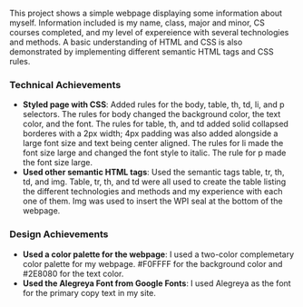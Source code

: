 
This project shows a simple webpage displaying some information about myself. Information included is my name, class, major and minor, CS courses completed, and my level of expereience with several technologies and methods. A basic understanding of HTML and CSS is also demonstrated by implementing different semantic HTML tags and CSS rules.

### Technical Achievements
- **Styled page with CSS**: Added rules for the body, table, th, td, li, and p selectors. The rules for body changed the background color, the text color, and the font. The rules for table, th, and td added solid collapsed borderes with a 2px width; 4px padding was also added alongside a large font size and text being center aligned. The rules for li made the font size large and changed the font style to italic. The rule for p made the font size large.
- **Used other semantic HTML tags**: Used the semantic tags table, tr, th, td, and img. Table, tr, th, and td were all used to create the table listing the different technologies and methods and my experience with each one of them. Img was used to insert the WPI seal at the bottom of the webpage.

### Design Achievements
- **Used a color palette for the webpage**: I used a two-color complemetary color palette for my webpage. #F0FFFF for the background color and #2E8080 for the text color.
- **Used the Alegreya Font from Google Fonts**: I used Alegreya as the font for the primary copy text in my site.
